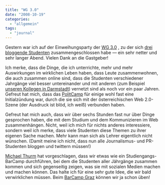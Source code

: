 ```yaml
---
title: "WG 3.0"
date: "2008-10-19"
categories: 
  - "allgemein"
tags: 
  - "journal"
---
```


Gestern war ich auf der Einweihungsparty der [WG 3.0](https://twitter.com/wg3null "Twitter / wg3null") , zu der sich [drei bloggende Studenten](http://schneeengel.de/blog/?page_id=2) zusammengeschlossen habe — ein sehr netter und sehr langer Abend. Vielen Dank an die Gastgeber!

Ich merke, dass die Dinge, die ich unterrichte, mehr und mehr Auswirkungen im wirklichen Leben haben, dass Leute zusammenwohnen, die auch zusammen online sind, dass die Studenten verschiedener Jahrgänge viel besser untereinander und mit anderen (zum Beispiel [unseren Kollegen in Darmstadt](http://www.oj.h-da.de/ "Studiengang Online-Journalismus: Startseite")) vernetzt sind als noch vor ein paar Jahren. Gefreut hat mich, dass das [PolitCamp](http://www.barcamp.at/PolitCamp_Graz "PolitCamp Graz -
Barcamp Vienna") für einige wohl fast eine Initialzündung war, durch die sie sich mit der österreichischen Web 2.0-Szene (der Ausdruck ist blöd, ich weiß) verbunden haben.

Gefreut hat mich auch, dass wir über sechs Stunden fast nur über Dinge gesprochen haben, die mit dem Studium und dem Kommunizieren im Web zusammenhängen. Nicht, weil ich mich für nichts anderes interessiere, sondern weil ich merke, dass viele Studenten diese Themen zu ihrer eigenen Sache machen. Mehr kann man sich als Lehrer eigentlich nicht wünschen. (Damit meine ich nicht, dass nun alle Journalismus- und PR-Studenten bloggen und twittern müssen!)

[Michael Thurm](http://michaelthurm.wordpress.com/ "Leichen der Zeit") hat vorgeschlagen, dass wir etwas wie ein Studiengangs-BarCamp durchführen, bei dem die Studenten aller Jährgänge zusammen kommen und sich gegenseitig zeigen, was sie mit sozialen Medien machen und machen können. Das halte ich für eine sehr gute Idee, die wir bald verwirklichen müssen. Beim [BarCamp Graz](http://www.barcamp.at/BarCamp_Graz_November_2008 "BarCamp Graz
November 2008 - Barcamp Vienna") können wir ja schon üben!
